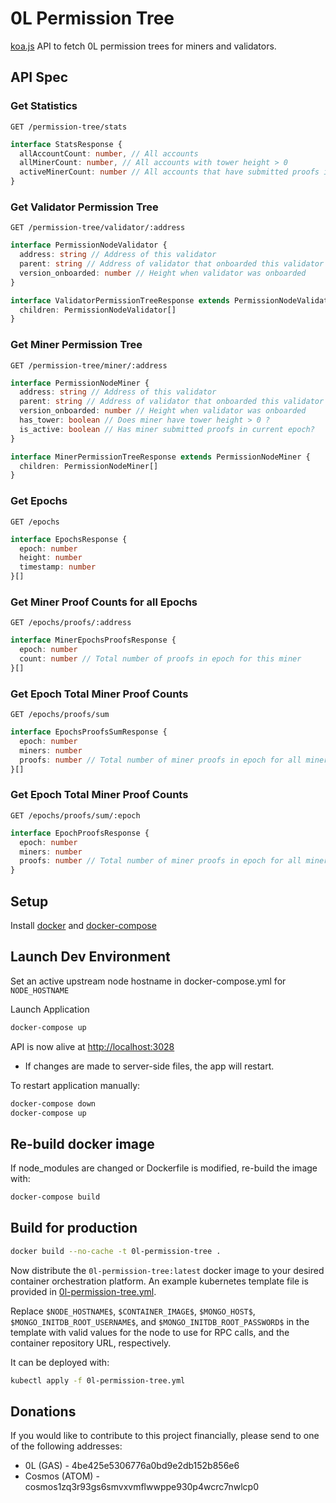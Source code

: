 # 0L Permission Tree

[koa.js](https://koajs.com/) API to fetch 0L permission trees for miners and validators.

## API Spec

### Get Statistics

`GET /permission-tree/stats`

```typescript
interface StatsResponse {
  allAccountCount: number, // All accounts
  allMinerCount: number, // All accounts with tower height > 0
  activeMinerCount: number // All accounts that have submitted proofs in current epoch
}
```

### Get Validator Permission Tree

`GET /permission-tree/validator/:address`

```typescript
interface PermissionNodeValidator {
  address: string // Address of this validator
  parent: string // Address of validator that onboarded this validator
  version_onboarded: number // Height when validator was onboarded
}

interface ValidatorPermissionTreeResponse extends PermissionNodeValidator {
  children: PermissionNodeValidator[]
}
```

### Get Miner Permission Tree

`GET /permission-tree/miner/:address`

```typescript
interface PermissionNodeMiner {
  address: string // Address of this validator
  parent: string // Address of validator that onboarded this validator
  version_onboarded: number // Height when validator was onboarded
  has_tower: boolean // Does miner have tower height > 0 ?
  is_active: boolean // Has miner submitted proofs in current epoch?
}

interface MinerPermissionTreeResponse extends PermissionNodeMiner {
  children: PermissionNodeMiner[]
}
```

### Get Epochs

`GET /epochs`

```typescript
interface EpochsResponse {
  epoch: number
  height: number
  timestamp: number
}[]
```

### Get Miner Proof Counts for all Epochs

`GET /epochs/proofs/:address`

```typescript
interface MinerEpochsProofsResponse {
  epoch: number
  count: number // Total number of proofs in epoch for this miner
}[]
```

### Get Epoch Total Miner Proof Counts

`GET /epochs/proofs/sum`

```typescript
interface EpochsProofsSumResponse {
  epoch: number
  miners: number
  proofs: number // Total number of miner proofs in epoch for all miners
}[]
```

### Get Epoch Total Miner Proof Counts

`GET /epochs/proofs/sum/:epoch`

```typescript
interface EpochProofsResponse {
  epoch: number
  miners: number
  proofs: number // Total number of miner proofs in epoch for all miners
}
```

## Setup

Install [docker](https://docs.docker.com/get-docker/) and [docker-compose](https://docs.docker.com/compose/install/)

## Launch Dev Environment

Set an active upstream node hostname in docker-compose.yml for `NODE_HOSTNAME`

Launch Application

```bash
docker-compose up
```

API is now alive at [http://localhost:3028](http://localhost:3028)

- If changes are made to server-side files, the app will restart.

To restart application manually:

```bash
docker-compose down
docker-compose up
```

## Re-build docker image

If node_modules are changed or Dockerfile is modified, re-build the image with:
```bash
docker-compose build
```

## Build for production

```bash
docker build --no-cache -t 0l-permission-tree .
```

Now distribute the `0l-permission-tree:latest` docker image to your desired container orchestration platform.
An example kubernetes template file is provided in [0l-permission-tree.yml](0l-permission-tree.yml).

Replace `$NODE_HOSTNAME$`, `$CONTAINER_IMAGE$`, `$MONGO_HOST$`, `$MONGO_INITDB_ROOT_USERNAME$`, and `$MONGO_INITDB_ROOT_PASSWORD$` in the template with valid values for the node to use for RPC calls, and the container repository URL, respectively.

It can be deployed with:

```bash
kubectl apply -f 0l-permission-tree.yml
```

## Donations

If you would like to contribute to this project financially, please send to one of the following addresses:

- 0L (GAS) - 4be425e5306776a0bd9e2db152b856e6
- Cosmos (ATOM) - cosmos1zq3r93gs6smvxvmflwwppe930p4wcrc7nwlcp0